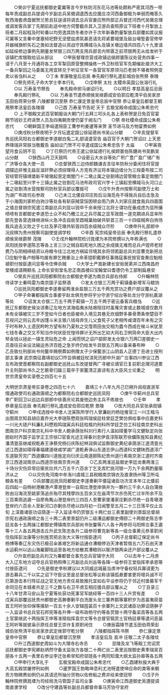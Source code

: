 <!-- { "loadSidebar": true } -->
　　○癸卯宁夏巡抚都御史霍冀等言今岁秋防河东花马池等处颇称严密其河西一带每年责成副总兵提调今岁副总兵吴徵调遣西去应援庄凉河西备御极为单弱而俺答久牧西海套虏盘据贺兰势且狂逞请将调去总兵官姜应熊所部正兵督还河西代吴徵总理或调发客兵家丁先期前赴适中地方伺警截杀其入卫游兵查照原议下班者十月掣放上班者二月起程及时轮番以均劳逸其防冬者亦许于次年新春酌量掣放兵部覆如其议报可冀等又言秦中堡塞倾圯野无坚壁兹虏氛甚恶请先将紧要城堡及敌台壕堑委官修举并器械旗帜矢石之类如法督造以资战守其横城马头及镇关墩边墙共四百八十九里请如延绥修边事例先期量发帑银三四万两支用兵部言内帑匮乏前项银两无从给发听于该镇贮库银取给诏从部议
　　○甲辰督理京营戎政镇远侯顾寰陈议处营务四事一请于八月至十月通将各工京军掣回原营整搠操练一外卫秋班官军先期催赴接济大工一备兵掣回之马委属无用宜转兑于听征官军一各营官军原领马匹老弱不堪者照例变卖以省刍料从之
　　○丁未  孝康敬皇后忌辰  奉先殿行祭礼遣彭城伯张熊祭  泰陵
　　○祭先师孔子命大学士李本行礼
　　○戊申祭  太社  太稷命英国公张溶行礼
　　○以  万寿圣节祭告
　　奉先殿命驸马谢诏行礼
　　○以明日  孝慈高皇后忌辰
　　奉先殿行祭礼
　　○以  万寿圣节遣恭顺侯吴继爵成安伯郭应乾清平伯吴家彦玉田伯蒋荣分祭  八陵都督沉至祭  恭仁康定景皇帝忌辰中官祭  恭让章皇后都督王朝用祭孝洁皇后各陵寝
　　○己酉  万寿圣节告祀  天于  玄极宝殿命成国公朱希忠代
　　○  上不御殿文武百官朝服诣大朝门行五拜三叩头礼各上表称贺是日免百官宴赐节钱钞王府进贺人员及四夷朝贡使仍宴于阙左门
　　○祭  帝社稷命成国公朱希忠代
　　○朝鲜国王李峘遣陪臣工曹参判姜暹等来贺  圣节进马及方物宴赉如例
　　○庚戌秋分祭夜明于夕月坛遣定国公徐延德尚书吴山分献
　　○辛亥提督军务巡抚凤阳右佥都御史李遂献白兔二礼部请遣官告  庙百官于大朝门贺诏曰  上天恩养降瑞非常朕当敬戴告  庙如议门贺不可寻遣成国公朱希忠告于  太庙
　　○甲寅夜望月食云阴不见
　　○丁巳祭历代帝王遣公徐延德行礼侯顾寰伯陈鏸尚书吴鹏吴山分献
　　○狭西山丹卫天鼓鸣
　　○设密云大水谷等处广积广豊广盈广储广有广济等仓各大使一员
　　○总督狭西三边侍郎魏谦吉言往年防秋分委闲住将官提调摆边非惟无益反滋奸弊必须综理得人方克有济议将本镇边墙分为三叚委布按二司官经管将镇靖堡新平坡墩起至定南闇门十二墩止属之驻劄靖边营管粮佥事定南闇门十二墩起至兴字十三镇止属之驻劄花马池布政司官兴字十三镇起至横城马头河口止属之驻劄清水营按察司防秋官兵部议覆报可
　　○戊午升贵州按察司副使万士和为湖广布政司右参政
　　○己未江北倭自邓庄败后沿海觅舟不得我兵自后击急及于小海围刘家桥白驹沙等处各有斩获贼营馁困顿会雨乃奔入刘家庄就食我兵四面围之值总督胡宗宪遣江南副总兵刘显以锐卒千余来授江北将士谓功在垂成虑为显所攘啧啧有言都御史李遂恐士众不和乃檄江北之兵尽属之显军政既一遂克期进兵显率所部先登各营选锋继进纵火急冲击自辰至酉贼巢始破共斩首三百一十四级贼奔白驹场我兵追击又败之于七灶及茅花墩共斩首四百余级贼众尽殄
　　○庚申升礼部郎中况叔棋为贵州按察司副使提调学校
　　○辛酉  宪宗纯皇帝忌辰  奉先殿行祭礼遣恭顺侯吴继爵祭  茂陵
　　○壬戌升翰林院检讨晁瑮为本院修撰以九年秩满也
　　○凤阳抚按李遂陈志等各上言三沙之贼自蹈死地久困之余成擒无难而总兵卢镗师老财费乃与阴相缔结资以舟粮令往江北地方祸延邻境其余将领若副总兵刘显曹克新把总□应魁守备卢相等均属有罪乞赐重治上命革镗职戴罪任事赂寇事抚按官查奏应魁相禠职付按臣逮问显等令住俸杀贼
　　○大学士严嵩新建长安街居苐并江西南昌府堂楼成请赐额名  上命长安街堂名忠正南昌楼曰宝翰堂曰耆德仍令工部制扁悬安
　　○癸亥升巡抚凤阳都察院右佥都御史李遂为南京兵部右侍郎
　　○升翰林院侍读学士秦鸣雷为南京国子监祭酒
　　○发太仓银三万两于蓟镇备新增军马粮饷
　　○巡抚凤阳都御史李遂奏留两淮余盐银三万五千两充赏功之费户部议覆从之
　　○甲子命署都指挥佥事娄宇赵龙俱充参将宇分守浙宁绍台等处龙分守浙杭嘉湖等处
　　○诏发太仓银二万五千两于蓟镇一万五千两于密云备客兵粮刍
　　○巡抚辽东都御史侯汝谅奏辽左地方滨海临夷水陆艰阻往时虽罹灾害或止数城或仅数月未有全镇被灾三岁不登如今日者也臣被命入境见其巷无炊烟野多暴骨萧条惨楚目不忍视问之则云去年凶馑斗米主银八钱母弃生儿父食死子父老相传咸谓百年未有之灾于时布种入土遗民盻盻方望有秋乃夏秋之交霪雨田虫交相为蠹今西成在候斗米犹至七钱冬春之交又不知当作何状臣忧惶待罪计无所出乞如大同右卫例简命大臣大出内帑金钱以拯此一镇生灵阽危之命  上闻而悯之诏户部即发太仓银六万两□差御史一员亟往召籴设法输运务济百姓之急岁终仍给发牛具银五万两以备来春布种
　　○乙丑致仕刑部尚书何鳌卒赐祭葬如例赠太子少保鳌浙江山阴县人正德丁丑进士授刑部主事谏  武宗南征嘉靖初议□忤旨俱被廷杖滨死历郎中升湖广佥事四川参议江西左布政使晋都察院右副都御史巡抚山东改提督两广寻被论谪官已复前职总理河道累升主刑部尚书久之乞骸骨归踰三载卒于家鳌清正直谅有古大臣风士论重之
　　明世宗肃皇帝实录卷之四百七十五


大明世宗肃皇帝实录卷之四百七十六
　　嘉靖三十八年九月己巳朔升阅视直浙军情通政使司右通政唐顺之为都察院右佥都御史巡抚凤阳
　　○庚午华蓟州总兵官李广职回卫以巡边兵部郎中徐善庆论其废弛边务主兵不练故也
　　○壬申
　　孝恭章皇后忌辰  奉先殿行祭礼遣成安伯郭应乾祭  景陵
　　○改大同总兵官张承勋镇守蓟州
　　○甲戌选授中书舍人沈寅陈所学行人曾濂赵灼杨铨推官江一川王楷马出图周京知县胡应嘉乔光大李琏陈懋观张鸣瑞侯廷柱曾廷芝樊仿俱给事中应嘉吏科一川光大琏户科濂礼科懋观鸣瑞寅兵科廷柱楷灼刑科所学廷芝仿工科铨南京吏科出图南京户科京南京礼科中书舍人鲍承荫张科刘行素行人温如璋董学马文健耿定向张胆赵时齐国子监学正王宗徐□官查光述王得春刘忠伊袁淳陈联芳徐爌陈旌知县黄纪潘清亶巫继咸祝乾寿王诤蔡完杨衍庆陈纪林润俱试监察御史黄纪承荫浙江道清亶光述江西道如璋得春福建道继咸学湖广道乾寿诤山东道志伊山西道科文健陕西道淳广东道联芳完广西道爌四川道旌定向衍庆云南道胆陈纪贵州道行素南京浙江道时齐南京江西道润南京山西道宗徐南京贵州道
　　○乙亥两淮巡盐御史李廷龙奏两淮三十场分灾伤异常应赈贫灶共六万五千六百余丁乞支库贮挑河银一万九千余两酌量赈济从之
　　○以灾伤免河南中牟洧川虞城三县税粮南京锦衣及直隶扬州等卫所屯粮各有差
　　○兵部覆巡抚凤阳都御史李遂奏剿平倭寇诸臣功次言本年江北倭前后四起一自杨树港撇港卢潭港登岸一自周灶港登岸俱并为一夥约三千余人自白蒲挫败由沿海流至姚家荡追杀殆尽其残孽四五百余又在庙湾节次杀伤死亡过半所余不及三百乘雨逃遁一自廖角觜山港登岸约三四百人至曹家堡潘家庄剿杀尽绝一自青墩港登岸约六百余人至新河口亦剿杀尽绝以四月初一日闻警至五月二十三日荡平仅止五旬  上深嘉诸臣功诏荫遂一子入监读书仍赏银五十两纻丝三表里副使刘景韶总督胡宗宪右通政唐顺之各三十两二表里景韶仍升二级漕运都御史傅颐二十两御史陈志李廷龙各十五两操江都御史傅镇南京兵部尚书张鏊等六人各十两参将马阳辉佥事王遴等十三人各五两游击丘升武生陈忠各升二级参将曹克新等各一级佥事黄元恭革职闲住指挥彭汝康等分别旌赏把总张大义等付按臣逮问
　　○丙子总督蓟辽保定尚书杨博等奏辽东灾伤已极召籴甚艰乞将新运通仓漕粮停泊天津者暂借五六万石由天津水运蓟州以达山海雇脚陆运至各地方给散其漕粮则以赈济银两籴还户部议覆从之
　　○升宣府副总兵刘汉为署都督佥事充总兵官镇守大同
　　○以去年十二月虏大入辽东地方诏夺总兵官杨照俸三月副总兵刘岳等各降一级参将王堂指挥李承恩等付按臣逮问
　　○先是御史李秋建议以大同威远城最当虏冲守备权轻兵寡请更为游击募兵二千以实之诏下守臣议至是总督张松等议称该镇孤悬要害更将增兵诚不可已第游击本行阵征战之官无地方责任易致推托宜如右平设参将仍于邻近村堡募军千余同见在本城者共足三千之数与右卫平虏互相应援兵部议覆从之
　　○丁丑录三十八年甘肃马安山及宁夏等处获功死事官军姚经等一百四十三人升赏有差
　　○戊寅兵部覆巡抚贵州都御史高翀奏剿平白洗崖头龙三寨养鹅等寨积岁为恶苖夷获苗首王阿听张仰保等擒斩一百五十余人安辑囤苖百十余寨列上文武诸臣功罪诏荫翀子一入监读书总兵官石邦宪等各升俸一级布政杨守约等各赏银十两守备梁高等各五两土官蒙继武十两指挥王申等准赎指挥袁宗文等令总督官犒赏土官杨廷章等逮问恶苖王阿听等就彼枭示原任总督王崇许复原职闲住
　　○庚辰霜降节遣玉田伯蒋荣彭城伯张熊清平伯吴家彦武定侯郭守乾分祭
　　八陵都指挥陈书祭
　　恭仁康定景皇帝中官祭
　　恭让章皇后都督沉至祭
　　孝洁皇后及  哀冲  庄敬二太子各陵坟
　　○升江西道御史周如斗为大理寺右寺丞
　　○
　　显陵及龙飞等殿工完诏赏巡抚都御史李宪卿赵炳然守备太监张方各银二十两纻丝二表里巡按御史黄季瑞吴百朋各十五两一表里右参议李迁张希举知府邬琏各十两同知濮大纲太监孙皋等各五两
　　○甲申行大享礼于
　　玄极宝殿命成国公朱希忠代
　　○乙酉建秋报大典于大高玄殿禁屠停刑如例
　　○暹罗国王勃略坤息利尤池呀遣使坤应命的类等来朝贡方物赐赉如例仍从其请还所抽分货物以佐修船之费并给来使冠带
　　○戊子升翰林院修撰晁瑮为司经局洗马管国子监司业事
　　○庚寅命江西道御史吴遵提调南直隶学校
　　○改分守建昌等处副总兵都督命事马芳协守宣府
